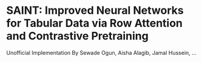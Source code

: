 # SAINT: Improved Neural Networks for Tabular Data via Row Attention and Contrastive Pretraining

Unofficial Implementation By Sewade Ogun, Aisha Alagib, Jamal Hussein, ...